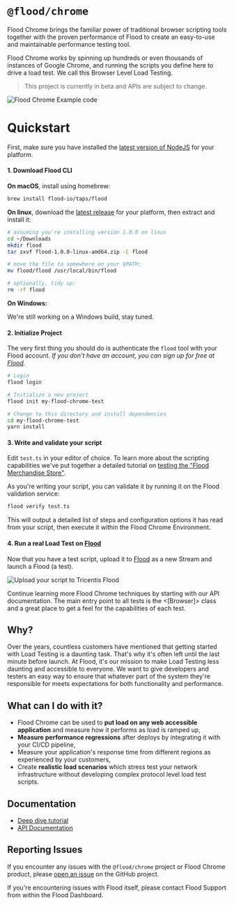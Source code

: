 # `@flood/chrome`

Flood Chrome brings the familiar power of traditional browser scripting tools together with the proven performance of Flood to create an easy-to-use and maintainable performance testing tool.

Flood Chrome works by spinning up hundreds or even thousands of instances of Google Chrome, and running the scripts you define here to drive a load test. We call this Browser Level Load Testing.

> This project is currently in beta and APIs are subject to change.

![Flood Chrome Example code](./docs/code-snippet.png)

# Quickstart

First, make sure you have installed the [latest version of NodeJS](https://nodejs.org) for your platform.

#### 1. Download Flood CLI

**On macOS**, install using homebrew:

```bash
brew install flood-io/taps/flood
```

**On linux**, download the [latest release](https://github.com/flood-io/cli/releases/latest) for your platform, then extract and install it:

```bash
# assuming you're installing version 1.0.0 on linux
cd ~/Downloads
mkdir flood
tar zxvf flood-1.0.0-linux-amd64.zip -C flood

# move the file to somewhere on your $PATH:
mv flood/flood /usr/local/bin/flood

# optionally, tidy up:
rm -rf flood
```

**On Windows:**

We're still working on a Windows build, stay tuned.

#### 2. Initialize Project

The very first thing you should do is authenticate the `flood` tool with your Flood account. _If you don't have an account, you can sign up for free at [Flood](https://flood.io)._

```bash
# Login
flood login

# Initialize a new project
flood init my-flood-chrome-test

# Change to this directory and install dependencies
cd my-flood-chrome-test
yarn install
```

#### 3. Write and validate your script

Edit `test.ts` in your editor of choice. To learn more about the scripting capabilities we've put together a detailed tutorial on [testing the "Flood Merchandise Store"](examples/scenario_1_wordpress.md).

As you're writing your script, you can validate it by running it on the Flood validation service:

```bash
flood verify test.ts
```

This will output a detailed list of steps and configuration options it has read from your script, then execute it within the Flood Chrome Environment.

#### 4. Run a real Load Test on [Flood](https://flood.io)

Now that you have a test script, upload it to [Flood](https://flood.io/app) as a new Stream and launch a Flood (a test).

![Upload your script to Tricentis Flood](examples/images/upload-script.png)

Continue learning more Flood Chrome techniques by starting with our API documentation. The main entry point to all tests is the <[Browser]> class and a great place to get a feel for the capabilities of each test.

## Why?

Over the years, countless customers have mentioned that getting started with Load Testing is a daunting task. That's why it's often left until the last minute before launch. At Flood, it's our mission to make Load Testing less daunting and accessible to everyone. We want to give developers and testers an easy way to ensure that whatever part of the system they're responsible for meets expectations for both functionality and performance.

## What can I do with it?

* Flood Chrome can be used to **put load on any web accessible application** and measure how it performs as load is ramped up,
* **Measure performance regressions** after deploys by integrating it with your CI/CD pipeline,
* Measure your application's response time from different regions as experienced by your customers,
* Create **realistic load scenarios** which stress test your network infrastructure without developing complex protocol level load test scripts.

## Documentation

* [Deep dive tutorial](examples/scenario_1_wordpress.md)
* [API Documentation](api/Browser.md)

## Reporting Issues

If you encounter any issues with the `@flood/chrome` project or Flood Chrome product, please [open an issue](https://github.com/flood-io/browser-test/issues) on the GitHub project.

If you're encountering issues with Flood itself, please contact Flood Support from within the Flood Dashboard.

[flood]: Flood.md#flood
